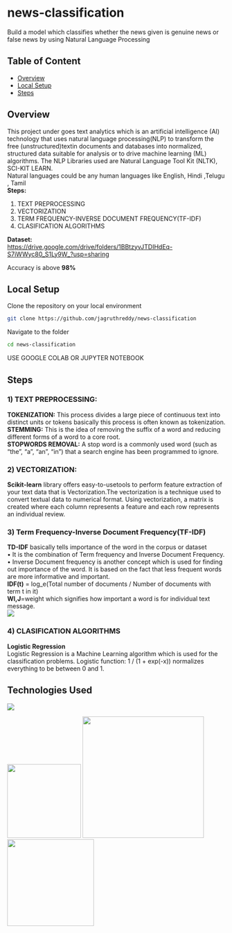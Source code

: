 # news-classification
Build a model which classifies whether the news given is genuine news or false news by using Natural Language Processing

## Table of Content
  * [Overview](#overview)
  * [Local Setup](#local-setup)
  * [Steps](#steps)

## Overview
This project under goes text analytics which is an artificial intelligence (AI) technology that uses natural language processing(NLP) to transform the free (unstructured)textin documents and databases into normalized, structured data suitable for analysis or to drive machine learning (ML) algorithms.
The NLP Libraries used are Natural Language Tool Kit (NLTK), SCI-KIT LEARN.<br />
Natural languages could be any human languages like English, Hindi ,Telugu , Tamil<br/>
**Steps:** <br/>
1) TEXT PREPROCESSING
2) VECTORIZATION
3) TERM FREQUENCY-INVERSE DOCUMENT FREQUENCY(TF-IDF)
4) CLASIFICATION ALGORITHMS<br/>

**Dataset:** <br/>
https://drive.google.com/drive/folders/1BBtzyvJTDIHdEq-S7iWWyc80_S1Ly9W_?usp=sharing <br />


Accuracy is above **98%**

## Local Setup
Clone the repository on your local environment <br>

```bash
git clone https://github.com/jagruthreddy/news-classification
```
Navigate to the folder <br>
```bash 
cd news-classification
```
USE GOOGLE COLAB OR JUPYTER NOTEBOOK<br>


## Steps
### 1) TEXT PREPROCESSING:
**TOKENIZATION:** This process divides a large piece of continuous text into distinct units or tokens basically this process is often known as tokenization.<br />
**STEMMING:** This is the idea of removing the suffix of a word and reducing different forms of a word to a core root.<br />
**STOPWORDS REMOVAL:** A stop word is a commonly used word (such as “the”, “a”, “an”, “in”) that a search engine has been programmed to ignore.<br />

### 2) VECTORIZATION:
**Scikit-learn** library offers easy-to-usetools to perform feature extraction of your text data that is Vectorization.The vectorization is a technique used to convert textual data to numerical format. Using vectorization, a matrix is created where each column represents a feature and each row represents an individual review.
### 3) Term Frequency-Inverse Document Frequency(TF-IDF)
**TD-IDF** basically tells importance of the word in the corpus or dataset <br />
• It is the combination of Term frequency and Inverse Document Frequency. <br />
• Inverse Document frequency is another concept which is used for finding out importance of the word. It is based on the fact that less frequent words are more informative and important.<br />
**IDF(t)** = log_e(Total number of documents / Number of documents with term t in it) <br />
**WI,J**=weight which signifies how important a word is for individual text message. <br />
![](https://i.imgur.com/uJMS59V.png)
### 4) CLASIFICATION ALGORITHMS
**Logistic Regression** <br />
Logistic Regression is a Machine Learning algorithm which is used for the classification problems. Logistic function: 1 / (1 + exp(-x)) normalizes everything to be between 0 and 1. 
## Technologies Used
![](https://forthebadge.com/images/badges/made-with-python.svg)

[<img target="_blank" src="https://upload.wikimedia.org/wikipedia/commons/thumb/2/2d/Tensorflow_logo.svg/1915px-Tensorflow_logo.svg.png" width=170>](https://www.tensorflow.org/) [<img target="_blank" src="https://seeklogo.com/images/M/matplotlib-logo-7676870AC0-seeklogo.com.png" width=280>](https://matplotlib.org/) [<img target="_blank" src="https://scikit-learn.org/stable/_static/scikit-learn-logo-small.png" width=200>](https://scikit-learn.org/stable/) 
